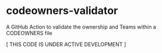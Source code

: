 # codeowners-validator
A GitHub Action to validate the ownership and Teams within a CODEOWNERS file

[ THIS CODE IS UNDER ACTIVE DEVELOPMENT ]